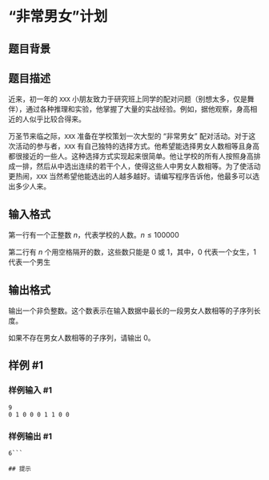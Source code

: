 # “非常男女”计划

## 题目背景



## 题目描述

近来，初一年的 `XXX` 小朋友致力于研究班上同学的配对问题（别想太多，仅是舞伴），通过各种推理和实验，他掌握了大量的实战经验。例如，据他观察，身高相近的人似乎比较合得来。

万圣节来临之际，`XXX` 准备在学校策划一次大型的 “非常男女” 配对活动。对于这次活动的参与者，`XXX` 有自己独特的选择方式。他希望能选择男女人数相等且身高都很接近的一些人。这种选择方式实现起来很简单。他让学校的所有人按照身高排成一排，然后从中选出连续的若干个人，使得这些人中男女人数相等。为了使活动更热闹，`XXX` 当然希望他能选出的人越多越好。请编写程序告诉他，他最多可以选出多少人来。


## 输入格式

第一行有一个正整数 $n$，代表学校的人数。$n \le 100000$

第二行有 $n$ 个用空格隔开的数，这些数只能是 $0$ 或 $1$，其中，$0$ 代表一个女生，$1$ 代表一个男生


## 输出格式

输出一个非负整数。这个数表示在输入数据中最长的一段男女人数相等的子序列长度。

如果不存在男女人数相等的子序列，请输出 $0$。


## 样例 #1

### 样例输入 #1
```
9
0 1 0 0 0 1 1 0 0
```

### 样例输出 #1

```
6```

## 提示



